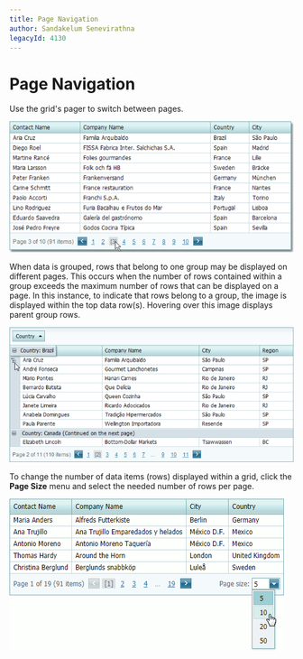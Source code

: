 ```yaml
---
title: Page Navigation
author: Sandakelum Senevirathna
legacyId: 4130
---
```

# Page Navigation
Use the grid's pager to switch between pages.

![Navigation](../../../images/img7295.png)

When data is grouped, rows that belong to one group may be displayed on different pages. This occurs when the number of rows contained within a group exceeds the maximum number of rows that can be displayed on a page. In this instance, to indicate that rows belong to a group, the  image is displayed within the top data row(s). Hovering over this image displays parent group rows.

![eud_Navigation_DataGrouping](../../../images/img9164.png)


To change the number of data items (rows) displayed within a grid, click the **Page Size** menu and select the needed number of rows per page.

![ASPxGridView_page_size.png](../../../images/img17834.png)